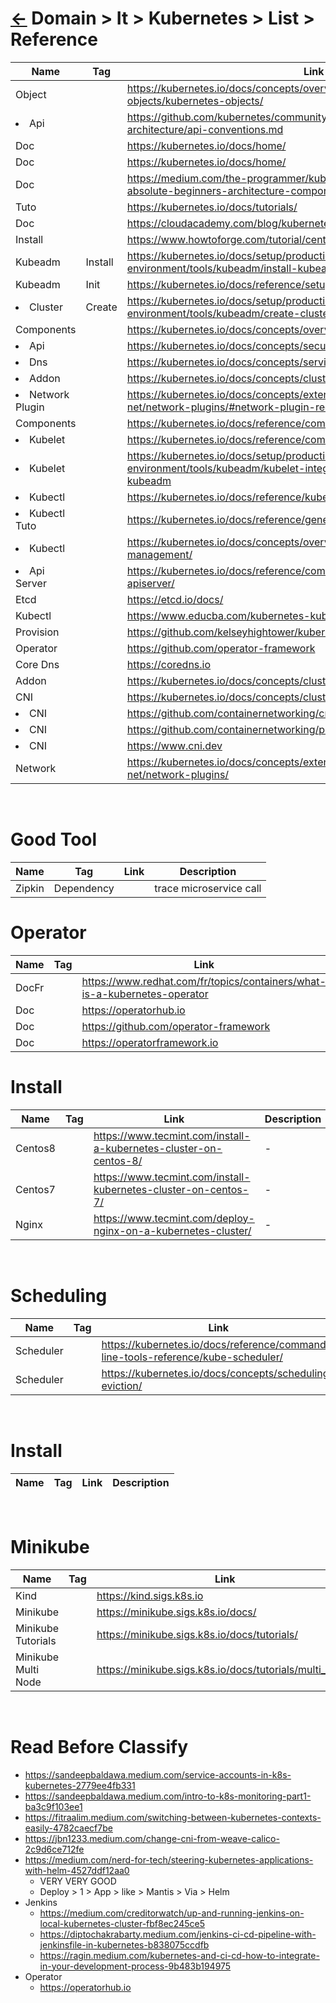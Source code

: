 # [&larr;][Back_Readme] Domain > It > Kubernetes > List > Reference


|Name|Tag|Link|Description|
|-|-|-|-|
|Object||https://kubernetes.io/docs/concepts/overview/working-with-objects/kubernetes-objects/|-|
|<li>Api</li>||https://github.com/kubernetes/community/blob/master/contributors/devel/sig-architecture/api-conventions.md|-|
|Doc||https://kubernetes.io/docs/home/|-|
|Doc||https://kubernetes.io/docs/home/|-|
|Doc||https://medium.com/the-programmer/kubernetes-fundamentals-for-absolute-beginners-architecture-components-1f7cda8ea536|-|
|Tuto||https://kubernetes.io/docs/tutorials/|-|
|Doc||https://cloudacademy.com/blog/kubernetes-ecosystem-operations/|-|
|Install||https://www.howtoforge.com/tutorial/centos-kubernetes-docker-cluster/|-|
|Kubeadm|Install|https://kubernetes.io/docs/setup/production-environment/tools/kubeadm/install-kubeadm/|-|
|Kubeadm|Init|https://kubernetes.io/docs/reference/setup-tools/kubeadm/kubeadm-init/|-|
|<li>Cluster</li>|Create|https://kubernetes.io/docs/setup/production-environment/tools/kubeadm/create-cluster-kubeadm/
|Components||https://kubernetes.io/docs/concepts/overview/components/|-|
|<li>Api</li>||https://kubernetes.io/docs/concepts/security/controlling-access/|-|
|<li>Dns</li>||https://kubernetes.io/docs/concepts/services-networking/dns-pod-service/|-|
|<li>Addon</li>||https://kubernetes.io/docs/concepts/cluster-administration/addons/|-|
|<li>Network Plugin</li>||https://kubernetes.io/docs/concepts/extend-kubernetes/compute-storage-net/network-plugins/#network-plugin-requirements|-|
|Components||https://kubernetes.io/docs/reference/command-line-tools-reference/|-|
|<li>Kubelet</li>||https://kubernetes.io/docs/reference/command-line-tools-reference/kubelet/|-|
|<li>Kubelet</li>||https://kubernetes.io/docs/setup/production-environment/tools/kubeadm/kubelet-integration/#configure-kubelets-using-kubeadm|-|
|<li>Kubectl</li>||https://kubernetes.io/docs/reference/kubectl/|-|
|<li>Kubectl Tuto</li>||https://kubernetes.io/docs/reference/generated/kubectl/kubectl-commands|-|
|<li>Kubectl</li>||https://kubernetes.io/docs/concepts/overview/working-with-objects/object-management/|-|
|<li>Api Server</li>||https://kubernetes.io/docs/reference/command-line-tools-reference/kube-apiserver/|-|
|Etcd||https://etcd.io/docs/|-|
|Kubectl||https://www.educba.com/kubernetes-kubectl/|-|
|Provision||https://github.com/kelseyhightower/kubernetes-the-hard-way|-|
|Operator||https://github.com/operator-framework|-|
|Core Dns||https://coredns.io|-|
|Addon||https://kubernetes.io/docs/concepts/cluster-administration/addons/|-|
|CNI||https://kubernetes.io/docs/concepts/cluster-administration/addons/|-|
|<li>CNI</li>||https://github.com/containernetworking/cni|-|
|<li>CNI</li>||https://github.com/containernetworking/plugins|-|
|<li>CNI</li>||https://www.cni.dev|-|
|Network||https://kubernetes.io/docs/concepts/extend-kubernetes/compute-storage-net/network-plugins/|-|
<br>


# Good Tool
|Name|Tag|Link|Description|
|-|-|-|-|
|Zipkin|Dependency||trace microservice call|
# Operator

|Name|Tag|Link|Description|
|-|-|-|-|
|DocFr||https://www.redhat.com/fr/topics/containers/what-is-a-kubernetes-operator|-|
|Doc||https://operatorhub.io|-|
|Doc||https://github.com/operator-framework|-|
|Doc||https://operatorframework.io|-|



# Install
|Name|Tag|Link|Description|
|-|-|-|-|
|Centos8||https://www.tecmint.com/install-a-kubernetes-cluster-on-centos-8/|-|
|Centos7||https://www.tecmint.com/install-kubernetes-cluster-on-centos-7/|-|
|Nginx||https://www.tecmint.com/deploy-nginx-on-a-kubernetes-cluster/|-|
<br>

# Scheduling
|Name|Tag|Link|Description|
|-|-|-|-|
|Scheduler||https://kubernetes.io/docs/reference/command-line-tools-reference/kube-scheduler/|-|
|Scheduler||https://kubernetes.io/docs/concepts/scheduling-eviction/|-|
<br>



# Install
|Name|Tag|Link|Description|
|-|-|-|-|
<br>


# Minikube

|Name|Tag|Link|Description|
|-|-|-|-|
|Kind||https://kind.sigs.k8s.io|-|
|Minikube||https://minikube.sigs.k8s.io/docs/|-|
|Minikube Tutorials||https://minikube.sigs.k8s.io/docs/tutorials/|-|
|Minikube Multi Node||https://minikube.sigs.k8s.io/docs/tutorials/multi_node/|-|
<br>


# Read Before Classify
- https://sandeepbaldawa.medium.com/service-accounts-in-k8s-kubernetes-2779ee4fb331
- https://sandeepbaldawa.medium.com/intro-to-k8s-monitoring-part1-ba3c9f103ee1
- https://fitraalim.medium.com/switching-between-kubernetes-contexts-easily-4782caecf7be
- https://jbn1233.medium.com/change-cni-from-weave-calico-2c9d6ce712fe
- https://medium.com/nerd-for-tech/steering-kubernetes-applications-with-helm-4527ddf12aa0
  - VERY VERY GOOD
  - Deploy > 1 > App > like > Mantis > Via > Helm
- Jenkins
  - https://medium.com/creditorwatch/up-and-running-jenkins-on-local-kubernetes-cluster-fbf8ec245ce5
  - https://diptochakrabarty.medium.com/jenkins-ci-cd-pipeline-with-jenkinsfile-in-kubernetes-b838075ccdfb  
  - https://ragin.medium.com/kubernetes-and-ci-cd-how-to-integrate-in-your-development-process-9b483b194975
- Operator
  -  https://operatorhub.io


[//]: #(Reference)
[Back_Readme]:           ../readme.md         "Home"
